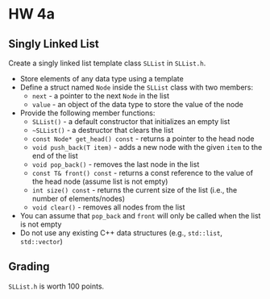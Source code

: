 # HW 4a 

## Singly Linked List

Create a singly linked list template class `SLList` in `SLList.h`.

- Store elements of any data type using a template
- Define a struct named `Node` inside the `SLList` class with two members:
  - `next` - a pointer to the next `Node` in the list
  - `value` - an object of the data type to store the value of the node
- Provide the following member functions:
  - `SLList()` - a default constructor that initializes an empty list
  - `~SLList()` - a destructor that clears the list
  - `const Node* get_head() const` - returns a pointer to the head node
  - `void push_back(T item)` - adds a new node with the given `item` to the end of the list
  - `void pop_back()` - removes the last node in the list
  - `const T& front() const` - returns a const reference to the value of the head node (assume list is not empty)
  - `int size() const` - returns the current size of the list (i.e., the number of elements/nodes)
  - `void clear()` - removes all nodes from the list
- You can assume that `pop_back` and `front` will only be called when the list is not empty
- Do not use any existing C++ data structures (e.g., `std::list`, `std::vector`)

## Grading

`SLList.h` is worth 100 points.